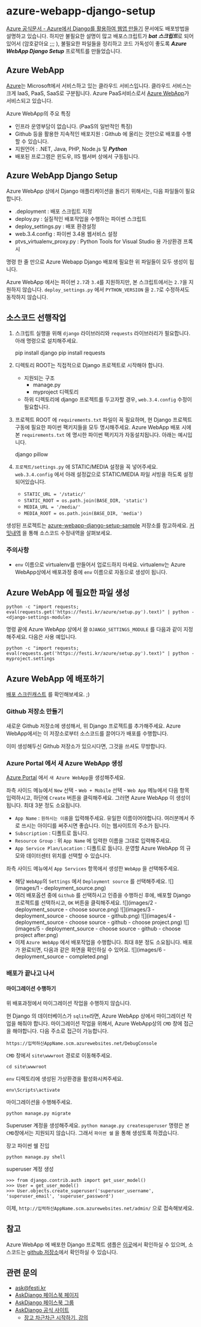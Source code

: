 
# azure-webapp-django-setup

[Azure 공식문서 - Azure에서 Django를 활용하여 웹앱 만들기](https://azure.microsoft.com/documentation/articles/web-sites-python-create-deploy-django-app/) 문서에도 배포방법을 설명하고 있습니다. 하지만 불필요한 설명이 많고 배포스크립트가 ***bat 스크립트***로 되어있어서 (암호같아요 ;;; ), 불필요한 파일들을 정리하고 코드 가독성이 좋도록 ***Azure WebApp Django Setup*** 프로젝트를 만들었습니다.


## Azure WebApp

[Azure](https://azure.microsoft.com/)는 Microsoft에서 서비스하고 있는 클라우드 서비스입니다. 클라우드 서비스는 크게 IaaS, PaaS, SaaS로 구분됩니다. Azure PaaS서비스로서 [Azure WebApp](https://azure.microsoft.com/services/app-service/web/)가 서비스되고 있습니다.

Azure WebApp의 주요 특징

 * 인프라 운영부담이 없습니다. (PaaS의 일반적인 특징)
 * Github 등을 활용한 지속적인 배포지원 : Github 에 올리는 것만으로 배포를 수행할 수 있습니다.
 * 지원언어 : .NET, Java, PHP, Node.js 및 ***Python***
 * 배포된 프로그램은 윈도우, IIS 웹서버 상에서 구동됩니다.


## Azure WebApp Django Setup

Azure WebApp 상에서 Django 애플리케이션을 돌리기 위해서는, 다음 파일들이 필요합니다.

 * .deployment : 배포 스크립트 지정
 * deploy.py : 실질적인 배포작업을 수행하는 파이썬 스크립트
 * deploy\_settings.py : 배포 환경설정
 * web.3.4.config : 파이썬 3.4용 웹서비스 설정
 * ptvs\_virtualenv\_proxy.py : Python Tools for Visual Studio 용 가상환경 프록시

명령 한 줄 만으로 Azure Webapp Django 배포에 필요한 위 파일들이 모두 생성이 됩니다.

Azure WebApp 에서는 파이썬 `2.7`과 `3.4`를 지원하지만, 본 스크립트에서는 `2.7`을 지원하지 않습니다. `deploy_settings.py` 에서 `PYTHON_VERSION` 을 `2.7`로 수정하셔도 동작하지 않습니다.


## 소스코드 선행작업

 1. 스크립트 실행을 위해 `django` 라이브러리와 `requests` 라이브러리가 필요합니다. 아래 명령으로 설치해주세요.

    pip install django
    pip install requests

 2. 디렉토리 ROOT는 직접적으로 Django 프로젝트로 시작해야 합니다.
	 * 지원되는 구조
		 * manage.py
		 * myproject 디렉토리
	 * 하위 디렉토리에 django 프로젝트를 두고자할 경우, `web.3.4.config` 수정이 필요합니다.

 3. 프로젝트 ROOT 에 `requirements.txt` 파일이 꼭 필요하며, 현 Django 프로젝트 구동에 필요한 파이썬 팩키지들을 모두 명시해주세요. Azure WebApp 배포 시에 본 `requirements.txt` 에 명시한 파이썬 팩키지가 자동설치됩니다. 아래는 예시입니다.

    django
    pillow

 4. `프로젝트/settings.py` 에 STATIC/MEDIA 설정을 꼭 넣어주세요. `web.3.4.config` 에서 아래 설정값으로 STATIC/MEDIA 파일 서빙을 하도록 설정되어있습니다.
	 * `STATIC_URL = '/static/'`
	 * `STATIC_ROOT = os.path.join(BASE_DIR, 'static')`
	 * `MEDIA_URL = '/media/'`
	 * `MEDIA_ROOT = os.path.join(BASE_DIR, 'media')`

생성된 프로젝트는 [azure-webapp-django-setup-sample](https://github.com/allieus/azure-webapp-django-setup-sample) 저장소를 참고하세요. [커밋내역](https://github.com/allieus/azure-webapp-django-setup-sample/commits/master) 을 통해 소스코드 수정내역을 살펴보세요.

### 주의사항

 * `env` 이름으로 virtualenv를 만들어서 업로드하지 마세요. virtualenv는 Azure WebApp상에서 배포과정 중에 `env` 이름으로 자동으로 생성이 됩니다.


## Azure WebApp 에 필요한 파일 생성

    python -c "import requests; eval(requests.get('https://festi.kr/azure/setup.py').text)" | python - <django-settings-module>

명령 끝에 Azure WebApp 상에서 쓸 `DJANGO_SETTINGS_MODULE` 를 다음과 같이 지정해주세요. 다음은 사용 예입니다.

    python -c "import requests; eval(requests.get('https://festi.kr/azure/setup.py').text)" | python - myproject.settings


## Azure WebApp 에 배포하기

[배포 스크린캐스트](https://youtu.be/cOwA-gzZWHI) 를 확인해보세요. ;)

### Github 저장소 만들기

새로운 Github 저장소에 생성해서, 위 Django 프로젝트를 추가해주세요. Azure WebApp에서는 이 저장소로부터 소스코드를 끌어다가 배포를 수행합니다.

이미 생성해두신 Github 저장소가 있으시다면, 그것을 쓰셔도 무방합니다.

### Azure Portal 에서 새 Azure WebApp 생성
 
[Azure Portal](http://portal.azure.com) 에서 `새 Azure WebApp`을 생성해주세요.

좌측 사이드 메뉴에서 `New` 선택 - `Web + Mobile` 선택 - `Web App` 메뉴에서 다음 항목 입력하시고, 하단에 `Create` 버튼을 클릭해주세요. 그러면 Azure WebApp 이 생성이 됩니다. 최대 3분 정도 소요됩니다.

 * `App Name` : `원하시는 이름`을 입력해주세요. 유일한 이름이어야합니다. 여러분께서 주로 쓰시는 아이디를 써주시면 좋습니다. 이는 웹사이트의 주소가 됩니다.
 * `Subscription` : 디폴트로 둡니다.
 * `Resource Group` : 위 `App Name` 에 입력한 이름을 그대로 입력해주세요.
 * `App Service Plan/Location` : 디폴트로 둡니다. 운영할 Azure WebApp 의 규모와 데이터센터 위치를 선택할 수 있습니다.

좌측 사이드 메뉴에서 `App Services` 항목에서 생성한 `WebApp` 을 선택해주세요.

 * 해당 `WebApp`의 `Settings` 에서 `Deployment source` 를 선택해주세요.
![](images/1 - deployment_source.png)
 * 여러 배포옵션 중에 `Github` 를 선택하시고 인증을 수행하신 후에, 배포할 Django 프로젝트를 선택하시고, `OK` 버튼을 클릭해주세요.
![](images/2 - deployment_source - choose source.png)
![](images/3 - deployment_source - choose source - github.png)
![](images/4 - deployment_source - choose source - github - choose project.png)
![](images/5 - deployment_source - choose source - github - choose project after.png)
 * 이제 `Azure WebApp` 에서 배포작업을 수행합니다. 최대 8분 정도 소요됩니다. 배포가 완료되면, 다음과 같은 화면을 확인하실 수 있어요.
![](images/6 - deployment_source - completed.png)



### 배포가 끝나고 나서

#### 마이그레이션 수행하기

위 배포과정에서 마이그레이션 작업을 수행하지 않습니다.

현 Django 의 데이터베이스가 `sqlite`라면, Azure WebApp 상에서 마이그레이션 작업을 해줘야 합니다. 마이그레이션 작업을 위해서, Azure WebApp상의 `CMD` 창에 접근을 해야합니다. 다음 주소로 접근이 가능합니다.

	https://입력하신AppName.scm.azurewebsites.net/DebugConsole

`CMD` 창에서 `site\wwwroot` 경로로 이동해주세요.

	cd site\wwwroot

`env` 디렉토리에 생성된 가상환경을 활성화시켜주세요.

	env\Scripts\activate

마이그레이션을 수행해주세요.

	python manage.py migrate

Superuser 계정을 생성해주세요. `python manage.py createsuperuser` 명령은 본 `CMD`창에서는 지원되지 않습니다. 그래서 `파이썬 쉘` 을 통해 생성토록 하겠습니다.

장고 파이썬 쉘 진입

	python manage.py shell

superuser 계정 생성

	>>> from django.contrib.auth import get_user_model()
	>>> User = get_user_model()
	>>> User.objects.create_superuser('superuser_username', 'superuser_email', 'superuser_password')

이제, `http://입력하신AppName.scm.azurewebsites.net/admin/` 으로 접속해보세요.


## 참고

Azure WebApp 에 배포한 Django 프로젝트 샘플은 [이곳](http://askdjango20160525.azurewebsites.net/)에서 확인하실 수 있으며, 소스코드는 [github 저장소](https://github.com/allieus/azure-webapp-django-setup-sample)에서 확인하실 수 있습니다.


## 관련 문의

 * [ask@festi.kr](mailto:ask@festi.kr)
 * [AskDjango 페이스북 페이지](http://facebook.com/askdjango)
 * [AskDjango 페이스북 그룹](http://facebook.com/groups/askdjango)
 * [AskDjango 공식 사이트](http://festi.kr)
	 * [장고 차근차근 시작하기, 강의](http://festi.kr/class/django/)
